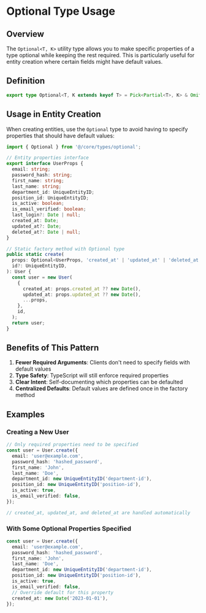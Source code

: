 # Optional Type Usage

## Overview

The `Optional<T, K>` utility type allows you to make specific properties of a type optional while keeping the rest required. This is particularly useful for entity creation where certain fields might have default values.

## Definition

```typescript
export type Optional<T, K extends keyof T> = Pick<Partial<T>, K> & Omit<T, K>;
```

## Usage in Entity Creation

When creating entities, use the `Optional` type to avoid having to specify properties that should have default values:

```typescript
import { Optional } from '@/core/types/optional';

// Entity properties interface
export interface UserProps {
  email: string;
  password_hash: string;
  first_name: string;
  last_name: string;
  department_id: UniqueEntityID;
  position_id: UniqueEntityID;
  is_active: boolean;
  is_email_verified: boolean;
  last_login?: Date | null;
  created_at: Date;
  updated_at?: Date;
  deleted_at?: Date | null;
}

// Static factory method with Optional type
public static create(
  props: Optional<UserProps, 'created_at' | 'updated_at' | 'deleted_at'>,
  id?: UniqueEntityID,
): User {
  const user = new User(
    {
      created_at: props.created_at ?? new Date(),
      updated_at: props.updated_at ?? new Date(),
      ...props,
    },
    id,
  );
  return user;
}
```

## Benefits of This Pattern

1. **Fewer Required Arguments**: Clients don't need to specify fields with default values
2. **Type Safety**: TypeScript will still enforce required properties
3. **Clear Intent**: Self-documenting which properties can be defaulted
4. **Centralized Defaults**: Default values are defined once in the factory method

## Examples

### Creating a New User

```typescript
// Only required properties need to be specified
const user = User.create({
  email: 'user@example.com',
  password_hash: 'hashed_password',
  first_name: 'John',
  last_name: 'Doe',
  department_id: new UniqueEntityID('department-id'),
  position_id: new UniqueEntityID('position-id'),
  is_active: true,
  is_email_verified: false,
});

// created_at, updated_at, and deleted_at are handled automatically
```

### With Some Optional Properties Specified

```typescript
const user = User.create({
  email: 'user@example.com',
  password_hash: 'hashed_password',
  first_name: 'John',
  last_name: 'Doe',
  department_id: new UniqueEntityID('department-id'),
  position_id: new UniqueEntityID('position-id'),
  is_active: true,
  is_email_verified: false,
  // Override default for this property
  created_at: new Date('2023-01-01'),
});
``` 